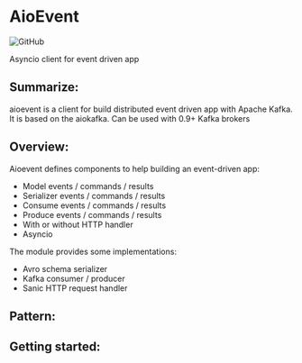 # **AioEvent**

![GitHub](https://img.shields.io/github/license/Qotto/aioevent.svg?style=for-the-badge)

Asyncio client for event driven app

## Summarize:

aioevent is a client for build distributed event driven app with Apache Kafka. It is based on the aiokafka.
Can be used with 0.9+ Kafka brokers

## Overview: 

Aioevent defines components to help building an event-driven app:

* Model events / commands / results
* Serializer events / commands / results
* Consume events / commands / results
* Produce events / commands / results
* With or without HTTP handler
* Asyncio

The module provides some implementations:

* Avro schema serializer
* Kafka consumer / producer
* Sanic HTTP request handler


## Pattern:


## Getting started:
